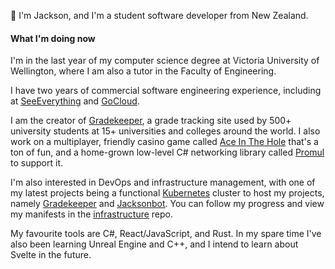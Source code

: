 👋 I'm Jackson, and I'm a student software developer from New Zealand.  

#### What I'm doing now
I'm in the last year of my computer science degree at Victoria University of Wellington, where I am also a tutor in the Faculty of Engineering.   

I have two years of commercial software engineering experience, including at [SeeEverything](https://github.com/seeeverything) and [GoCloud](https://www.gocloud.systems/).

I am the creator of [Gradekeeper](https://gradekeeper.xyz), a grade tracking site used by 500+ university students at 15+ universities and colleges around the world. I also work on a multiplayer, friendly casino game called [Ace In The Hole](https://github.com/jacksonrakena/ace-in-the-hole) that's a ton of fun, and a home-grown low-level C# networking library called [Promul](https://github.com/jacksonrakena/promul) to support it.

I'm also interested in DevOps and infrastructure management, with one of my latest projects being a functional [Kubernetes](https://kubernetes.io/) cluster to host my projects, namely [Gradekeeper](https://gradekeeper.xyz) and [Jacksonbot](https://github.com/jacksonrakena/jacksonbot). You can follow my progress and view my manifests in the [infrastructure](https://github.com/jacksonrakena/infrastructure) repo.

My favourite tools are C#, React/JavaScript, and Rust. In my spare time I've also been learning Unreal Engine and C++, and I intend to learn about Svelte in the future.
